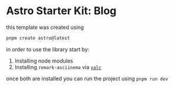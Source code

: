 # Astro Starter Kit: Blog

this template was created using

```sh
pnpm create astro@latest
```

in order to use the library start by:

1. Installing node modules
1. Installing `remark-asciinema` via [`yalc`](https://github.com/wclr/yalc)

once both are installed you can run the project using `pnpm run dev`
